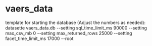 # vaers_data


template for starting the database (Adjust the numbers as needed): 
datasette vaers_data.db --setting sql_time_limit_ms 90000 --setting max_csv_mb 0 --setting max_returned_rows 25000 --setting facet_time_limit_ms 17000 --root


